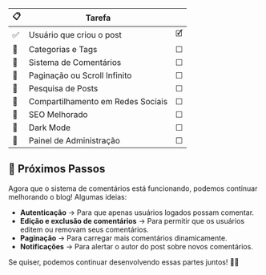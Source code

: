 
|📋 | Tarefa	|  |
|---|---------------------------|-------|
|✅ | Usuário que criou o post	| 🗹 |
|🚀 | Categorias e Tags	| ☐ |
|🚀 | Sistema de Comentários	| ☐ |
|🚀 | Paginação ou Scroll Infinito	| ☐ |
|🚀 | Pesquisa de Posts	| ☐ |
|🚀 | Compartilhamento em Redes Sociais	| ☐ |
|🚀 | SEO Melhorado	| ☐ |
|🚀 | Dark Mode	| ☐ |
|🚀 | Painel de Administração	| ☐ |

## 📌 Próximos Passos
Agora que o sistema de comentários está funcionando, podemos continuar melhorando o blog! Algumas ideias:
- **Autenticação** → Para que apenas usuários logados possam comentar.
- **Edição e exclusão de comentários** → Para permitir que os usuários editem ou removam seus comentários.
- **Paginação** → Para carregar mais comentários dinamicamente.
- **Notificações** → Para alertar o autor do post sobre novos comentários.

Se quiser, podemos continuar desenvolvendo essas partes juntos! 🚀😊
